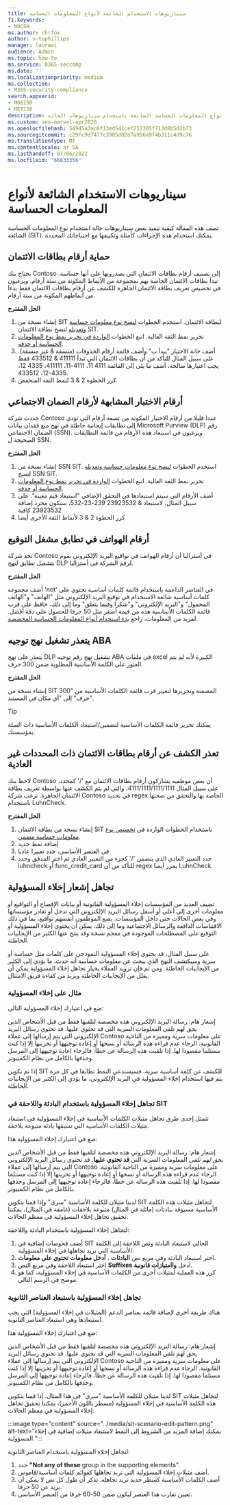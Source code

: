 ```yaml
---
title: سيناريوهات الاستخدام الشائعة لأنواع المعلومات الحساسة
f1.keywords:
- NOCSH
ms.author: chrfox
author: v-tophillips
manager: laurawi
audience: Admin
ms.topic: how-to
ms.service: O365-seccomp
ms.date: ''
ms.localizationpriority: medium
ms.collection:
- M365-security-compliance
search.appverid:
- MOE150
- MET150
description: كيفية تنفيذ أنواع المعلومات الحساسة الشائعة باستخدام سيناريوهات الحالة
ms.custom: seo-marvel-apr2020
ms.openlocfilehash: 54945a3ac6f13ed541cef212305f713d8b5d2b73
ms.sourcegitcommit: c29fc9d7477c3985d02d7a956a9f4b311c4d9c76
ms.translationtype: MT
ms.contentlocale: ar-SA
ms.lasthandoff: 07/06/2022
ms.locfileid: "66633356"
---
```

# <a name="common-usage-scenarios-for-sensitive-information-types"></a>سيناريوهات الاستخدام الشائعة لأنواع المعلومات الحساسة

تصف هذه المقالة كيفية تنفيذ بعض سيناريوهات حالة استخدام نوع المعلومات الحساسة الشائعة (SIT). يمكنك استخدام هذه الإجراءات كأمثلة وتكييفها مع احتياجاتك المحددة.

## <a name="protect-credit-card-numbers"></a>حماية أرقام بطاقات الائتمان

يحتاج بنك Contoso إلى تصنيف أرقام بطاقات الائتمان التي يصدرونها على أنها حساسة. تبدأ بطاقات الائتمان الخاصة بهم بمجموعة من الأنماط المكونة من ستة أرقام. ويرغبون في تخصيص تعريف بطاقة الائتمان الجاهزة للكشف عن أرقام بطاقات الائتمان فقط بدءا من أنماطهم المكونة من ستة أرقام.

**الحل المقترح**

1. إنشاء نسخة من SIT لبطاقة الائتمان. استخدم الخطوات [لنسخ نوع معلومات حساسة وتعديله](create-a-custom-sensitive-information-type.md#copy-and-modify-a-sensitive-information-type) لنسخ بطاقة الائتمان SIT.
1. تحرير نمط الثقة العالية. اتبع الخطوات [الواردة في تحرير نمط نوع المعلومات الحساسة أو حذفه](sit-get-started-exact-data-match-create-rule-package.md#edit-or-delete-the-sensitive-information-type-pattern).
1. أضف خانة الاختيار "يبدأ ب" وأضف قائمة أرقام الحذوفات (منسقة & غير منسقة). على سبيل المثال للتأكد من أن بطاقات الائتمان التي تبدأ 411111 & 433512 فقط يجب اعتبارها صالحة، أضف ما يلي إلى القائمة 4111 11، 4111-11، 411111، 4335 12، 4335-12، 433512.
1. كرر الخطوة 2 & 3 لنمط الثقة المنخفض.

## <a name="test-numbers-similar-to-social-security-numbers"></a>أرقام الاختبار المشابهة لأرقام الضمان الاجتماعي

حددت شركة Contoso عددا قليلا من أرقام الاختبار المكونة من تسعة أرقام التي تؤدي إلى تطابقات إيجابية خاطئة في نهج منع فقدان بيانات Microsoft Purview (DLP) رقم الضمان الاجتماعي (SSN). ويرغبون في استبعاد هذه الأرقام من قائمة التطابقات الصحيحة ل SSN.

**الحل المقترح**

1. إنشاء نسخة من SSN SIT. استخدم الخطوات [لنسخ نوع معلومات حساسة وتعديله](create-a-custom-sensitive-information-type.md#copy-and-modify-a-sensitive-information-type) لنسخ SSN SIT.
1. تحرير نمط الثقة العالية. اتبع الخطوات [الواردة في تحرير نمط نوع المعلومات الحساسة أو حذفه](sit-get-started-exact-data-match-create-rule-package.md#edit-or-delete-the-sensitive-information-type-pattern).
1. أضف الأرقام التي سيتم استبعادها في التحقق الإضافي "استبعاد قيم معينة". على سبيل المثال، لاستبعاد & 23923532 239-23-532، ستكون مجرد إضافة 23923532 كافية
1. كرر الخطوة 2 & 3 لأنماط الثقة الأخرى أيضا

## <a name="phone-numbers-in-signature-trigger-match"></a>أرقام الهواتف في تطابق مشغل التوقيع

تجد شركة Contoso في أستراليا أن أرقام الهواتف في تواقيع البريد الإلكتروني تقوم بتشغيل تطابق لنهج DLP لرقم الشركة في أستراليا.

**الحل المقترح**

أضف مجموعة 'not' في العناصر الداعمة باستخدام قائمة كلمات أساسية تحتوي على كلمات أساسية شائعة الاستخدام في توقيع البريد الإلكتروني مثل "الهاتف" و"الهاتف المحمول" و"البريد الإلكتروني" و"شكرا وفيما يتعلق" وما إلى ذلك. حافظ على قرب قائمة الكلمات الأساسية هذه من قيمة أصغر مثل 50 حرفا للحصول على دقة أفضل. لمزيد من المعلومات، راجع [بدء استخدام أنواع المعلومات الحساسة المخصصة](create-a-custom-sensitive-information-type.md).

## <a name="unable-to-trigger-aba-routing-policy"></a>يتعذر تشغيل نهج توجيه ABA

يتعذر على نهج DLP تشغيل نهج رقم توجيه ABA في ملفات excel الكبيرة لأنه لم يتم العثور على الكلمة الأساسية المطلوبة ضمن 300 حرف.

**الحل المقترح**

إنشاء نسخة من SIT المضمنة وتحريرها لتغيير قرب قائمة الكلمات الأساسية من "300 حرف" إلى "أي مكان في المستند".

> [!TIP]
> يمكنك تحرير قائمة الكلمات الأساسية لتضمين/استبعاد الكلمات الأساسية ذات الصلة بمؤسستك.

## <a name="unable-to-detect-credit-card-numbers-with-unusual-delimiters"></a>تعذر الكشف عن أرقام بطاقات الائتمان ذات المحددات غير العادية

لاحظ بنك Contoso أن بعض موظفيه يشاركون أرقام بطاقات الائتمان مع '/' كمحدد، على سبيل المثال 4111/1111/1111/1111، والتي لم يتم الكشف عنها بواسطة تعريف بطاقة الائتمان الجاهزة. ترغب شركة Contoso في تحديد regex الخاصة بها والتحقق من صحتها باستخدام LuhnCheck.

**الحل المقترح**

1. إنشاء نسخة من بطاقة الائتمان SIT باستخدام الخطوات الواردة في [تخصيص نوع معلومات حساسة مضمن](customize-a-built-in-sensitive-information-type.md).
1. إضافة نمط جديد
1. في العنصر الأساسي، حدد تعبيرا عاديا
1. حدد التعبير العادي الذي يتضمن '/' كجزء من التعبير العادي ثم اختر المدقق وحدد luhncheck أو func_credit_card للتأكد من أن regex يمرر أيضا LuhnCheck.

## <a name="ignore-a-disclaimer-notice"></a>تجاهل إشعار إخلاء المسؤولية

تضيف العديد من المؤسسات إخلاء المسؤولية القانونية أو بيانات الإفصاح أو التواقيع أو معلومات أخرى إلى أعلى أو أسفل رسائل البريد الإلكتروني التي تدخل أو تغادر مؤسساتها وفي بعض الحالات حتى داخل المؤسسات. يضع الموظفون أنفسهم تواقيع، بما في ذلك الاقتباسات الدافعة والرسائل الاجتماعية وما إلى ذلك. يمكن أن يحتوي إخلاء المسؤولية أو التوقيع على المصطلحات الموجودة في معجم نسخة وقد ينتج عنها الكثير من الإيجابيات الخاطئة.  

على سبيل المثال، قد يحتوي إخلاء المسؤولية النموذجي على كلمات مثل حساسة أو سرية وسيكتشف النهج الذي يبحث عن معلومات حساسة أنه حدث، ما يؤدي إلى الكثير من الإيجابيات الخاطئة. ومن ثم فإن تزويد العملاء بخيار تجاهل إخلاء المسؤولية يمكن أن يقلل من الإيجابيات الخاطئة ويزيد من كفاءة فريق الامتثال.

### <a name="example-of-disclaimer"></a>مثال على إخلاء المسؤولية

ضع في اعتبارك إخلاء المسؤولية التالي:

إشعار هام: رسالة البريد الإلكتروني هذه مخصصة لتلقيها فقط من قبل الأشخاص الذين يحق لهم تلقي المعلومات السرية التي قد تحتوي عليها. قد تحتوي رسائل البريد الإلكتروني التي يتم إرسالها إلى عملاء Contoso على معلومات سرية ومميزة من الناحية القانونية. الرجاء عدم قراءة هذه الرسالة أو نسخها أو إعادة توجيهها أو تخزينها إلا إذا كنت مستلما مقصودا لها. إذا تلقيت هذه الرسالة عن خطأ، فالرجاء إعادة توجيهها إلى المرسل وحذفها بالكامل من نظام الكمبيوتر.

إذا تم تكوين SIT للكشف عن كلمة أساسية سرية، فسيستدعي النمط تطابقا في كل مرة يتم فيها استخدام إخلاء المسؤولية في البريد الإلكتروني، ما يؤدي إلى الكثير من الإيجابيات الخاطئة.

### <a name="ignore-disclaimer-using-prefix-and-suffix-in-sit"></a>تجاهل إخلاء المسؤولية باستخدام البادئة واللاحقة في SIT

تتمثل إحدى طرق تجاهل مثيلات الكلمات الأساسية في إخلاء المسؤولية في استبعاد مثيلات الكلمات الأساسية التي تسبقها بادئة متبوعة بلاحقة.

ضع في اعتبارك إخلاء المسؤولية هذا:

إشعار هام: رسالة البريد الإلكتروني هذه مخصصة لتلقيها فقط من قبل الأشخاص *الذين يحق لهم تلقي* المعلومات السرية التي **قد تحتوي عليها**. قد تحتوي رسائل البريد الإلكتروني التي يتم إرسالها إلى عملاء Contoso على معلومات سرية ومميزة من الناحية القانونية. الرجاء عدم قراءة هذه الرسالة أو نسخها أو إعادة توجيهها أو تخزينها إلا إذا كنت مستلما مقصودا لها. إذا تلقيت هذه الرسالة عن خطأ، فالرجاء إعادة توجيهها إلى المرسل وحذفها بالكامل من نظام الكمبيوتر.

لدينا مثيلان للكلمة الأساسية "سري" وإذا قمنا بتكوين SIT لتجاهل مثيلات هذه الكلمة الأساسية مسبوقة ببادئات (مائلة في المثال) متبوعة بلاحقات (غامقة في المثال)، يمكننا تحقيق تجاهل إخلاء المسؤولية في معظم الحالات.

لتجاهل إخلاء المسؤولية باستخدام البادئة واللاحقة:

1. أضف فحوصات إضافية في SIT الحالي لاستبعاد البادئة ونص اللاحقة إلى الكلمة الأساسية التي نريد تجاهلها في إخلاء المسؤولية.
1. اختر استبعاد البادئة وفي مربع نص **البادئات** ، **أدخل معلومات تحتوي على معلومات**.
1. اختر استبعاد اللاحقة وفي مربع النص **Suffixes** أدخل **واامتيازات قانونية**.
1. كرر هذه العملية لمثيلات أخرى من الكلمات الأساسية في إخلاء المسؤولية، كما هو موضح في الرسم التالي.

### <a name="ignore-disclaimer-by-excluding-secondary-elements"></a>تجاهل إخلاء المسؤولية باستبعاد العناصر الثانوية

هناك طريقة أخرى لإضافة قائمة بعناصر الدعم (المثيلات في إخلاء المسؤولية) التي يجب استبعادها وهي استبعاد العناصر الثانوية.

ضع في اعتبارك إخلاء المسؤولية هذا:

إشعار هام: رسالة البريد الإلكتروني هذه مخصصة لتلقيها فقط من قبل الأشخاص الذين يحق لهم تلقي المعلومات السرية التي قد تحتوي عليها. قد تحتوي رسائل البريد الإلكتروني التي يتم إرسالها إلى عملاء Contoso على معلومات سرية ومميزة من الناحية القانونية. الرجاء عدم قراءة هذه الرسالة أو نسخها أو إعادة توجيهها أو تخزينها إلا إذا كنت مستلما مقصودا لها. إذا تلقيت هذه الرسالة عن خطأ، فالرجاء إعادة توجيهها إلى المرسل وحذفها بالكامل من نظام الكمبيوتر.

لدينا مثيلان للكلمة الأساسية "سري" في هذا المثال. إذا قمنا بتكوين SIT لتجاهل مثيلات هذه الكلمة الأساسية في إخلاء المسؤولية (مسطر باللون الأحمر)، يمكننا تحقيق تجاهل إخلاء المسؤولية في معظم الحالات.

:::image type="content" source="../media/sit-scenario-edit-pattern.png" alt-text="يمكنك إضافة المزيد من الشروط إلى النمط لاستبعاد مثيلات إضافية في إخلاء المسؤولية.":::

لتجاهل إخلاء المسؤولية باستخدام العناصر الثانوية:

1. حدد **"Not any of these** group in the supporting elements".
1. أضف مثيلات إخلاء المسؤولية التي نريد تجاهلها كقوائم كلمات أساسية/قاموس.
1. أضف الكلمات الأساسية كسطر جديد نريد تجاهله. تذكر أن طول كل نص لا يمكن أن يزيد عن 50 حرفا.
1. تعيين تقارب هذا العنصر ليكون ضمن 50-60 حرفا من العنصر الأساسي.

